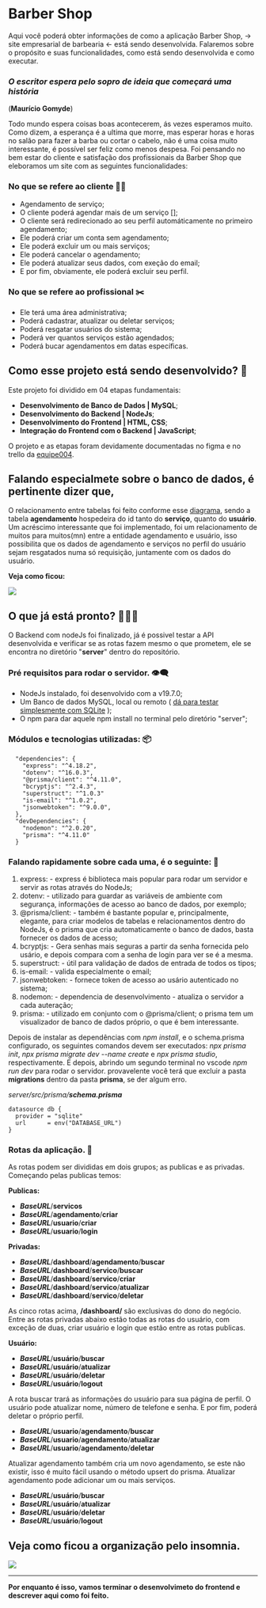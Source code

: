 # Barber Shop

Aqui você poderá obter informações de como a aplicação Barber Shop, → site empresarial de barbearia ← está sendo desenvolvida. Falaremos sobre o propósito e suas funcionalidades, como está sendo desenvolvida e como executar.


### *O escritor espera pelo sopro de ideia que começará uma história*
(**Maurício Gomyde**)

Todo mundo espera coisas boas acontecerem, ás vezes esperamos muito. Como dizem, a esperança é a ultima que morre, mas esperar horas e horas no salão para fazer a barba ou cortar o cabelo, não é uma coisa muito interessante, é possível ser feliz como menos despesa. Foi pensando no bem estar do cliente e satisfação dos profissionais da Barber Shop que eleboramos um site com as seguintes funcionalidades:



### No que se refere ao cliente 🧔🏽

+ Agendamento de serviço;
+ O cliente poderá agendar mais de um serviço [];
+ O cliente será redirecionado ao seu perfil automáticamente no primeiro agendamento;
+ Ele poderá criar um conta sem agendamento;
+ Ele poderá excluir um ou mais serviços;
+ Ele poderá cancelar o agendamento;
+ Ele poderá atualizar seus dados, com exeção do email;
+ E por fim, obviamente, ele poderá excluir seu perfil.

### No que se refere ao profissional ✂️

+ Ele terá uma área administrativa;
+ Poderá cadastrar, atualizar ou deletar serviços;
+ Poderá resgatar usuários do sistema;
+ Poderá ver quantos serviços estão agendados;
+ Poderá bucar agendamentos em datas específicas.

## Como esse projeto está sendo desenvolvido? 🏁

Este projeto foi dividido em 04 etapas fundamentais:

* **Desenvolvimento de Banco de Dados | MySQL**;
* **Desenvolvimento do Backend | NodeJs**;
* **Desenvolvimento do Frontend | HTML, CSS**;
* **Integração do Frontend com o Backend | JavaScript**;

O projeto e as etapas foram devidamente documentadas no figma e no trello da [equipe004](https://trello.com/b/6cucpZSy/barber-shop-equipe-004).
## Falando especialmete sobre o banco de dados, é pertinente dizer que,
O relacionamento entre tabelas foi feito conforme esse [diagrama](https://trello.com/1/cards/63fa0bbd3e53a000d7332df4/attachments/63fa0bcc299f72dd4db06d4b/download/db.png), sendo a tabela **agendamento** hospedeira do id tanto do **serviço**, quanto do **usuário**.  Um acréscimo interessante que foi implementado, foi um relacionamento de muitos para muitos(mn) entre a entidade agendamento e usuário, isso possibilita que os dados de agendamento e serviços no perfil do usuário sejam resgatados numa só requisição, juntamente com os dados do usuário. 

**Veja como ficou:**

![](../assets/img-readme/Captura%20de%20tela%20de%202023-03-08%2012-03-12.png)

## O que já está pronto? 🕵🏾‍♀️

O Backend com nodeJs foi finalizado, já é possivel testar a API desenvolvida e verificar se as rotas fazem mesmo o que prometem, ele se encontra no diretório "**server**" dentro do repositório.

### Pré requisitos para rodar o servidor. 👁️‍🗨️

* NodeJs instalado, foi desenvolvido com a v19.7.0;
* Um Banco de dados MySQL, local ou remoto ( [dá para testar simplesmente com SQLite](https://www.prisma.io/docs/concepts/database-connectors/sqlite#:~:text=1-,datasource%20db%20%7B,%7D,-The%20fields%20passed) );
* O npm para dar aquele npm install no terminal pelo diretório "server";

### Módulos e tecnologias utilizadas: 📦

```
  "dependencies": {
    "express": "^4.18.2",
    "dotenv": "^16.0.3",
    "@prisma/client": "^4.11.0",
    "bcryptjs": "^2.4.3",
    "superstruct": "^1.0.3"
    "is-email": "^1.0.2",
    "jsonwebtoken": "^9.0.0",
  },
  "devDependencies": {
    "nodemon": "^2.0.20",
    "prisma": "^4.11.0"
  } 
  ```

### Falando rapidamente sobre cada uma, é o seguinte: 📝

1.  express: - express é biblioteca mais popular para rodar um servidor e servir as rotas através do NodeJs;
2.  dotenv: - utilizado para guardar as variáveis de ambiente com segurança, informações de acesso ao banco de dados, por exemplo;
3.  @prisma/client: - também é bastante popular e, principalmente, elegante, para criar modelos de tabelas e relacionamentos dentro do NodeJs, é o prisma que cria automaticamente o banco de dados, basta fornecer os dados de acesso;
4.  bcryptjs: - Gera senhas mais seguras a partir da senha fornecida pelo usário, e depois compara com a senha de login para ver se é a mesma.
5.  superstruct: - útil para validação de dados de entrada de todos os tipos;
6.  is-email: - valida especialmente o email;
7.  jsonwebtoken: - fornece token de acesso ao usário autenticado no sistema;
8.  nodemon: - dependencia de desenvolvimento - atualiza o servidor a cada auteração;
9.  prisma: - utilizado em conjunto com o @prisma/client; o prisma tem um visualizador de banco de dados próprio, o que é bem interessante.

Depois de instalar as dependências com *npm install*, e o schema.prisma configurado, os seguintes comandos devem ser executados: *npx prisma init*, *npx prisma migrate dev --name create* e *npx prisma studio*, respectivamente. E depois, abrindo um segundo terminal no vscode *npm run dev* para rodar o servidor. provavelente você terá que excluir a pasta **migrations** dentro da pasta **prisma**, se der algum erro.

*server/src/prisma/**schema.prisma***
```
datasource db {
  provider = "sqlite"
  url      = env("DATABASE_URL")
}
```
### Rotas da aplicação. 🔄

As rotas podem ser divididas em dois grupos; as publicas e as privadas. Começando pelas publicas temos:

**Publicas:**

+ ***BaseURL***/**servicos**
+ ***BaseURL***/**agendamento**/**criar**
+ ***BaseURL***/**usuario**/**criar**
+ ***BaseURL***/**usuario**/**login**

**Privadas:**
+ ***BaseURL***/**dashboard**/**agendamento**/**buscar**
+ ***BaseURL***/**dashboard**/**servico**/**buscar**
+ ***BaseURL***/**dashboard**/**servico**/**criar**
+ ***BaseURL***/**dashboard**/**servico**/**atualizar**
+ ***BaseURL***/**dashboard**/**servico**/**deletar**

As cinco rotas acima, **/dashboard/** são exclusivas do dono do negócio. Entre as rotas privadas abaixo estão todas as rotas do usuário, com exceção de duas, criar usuário e login que estão entre as rotas publicas.

**Usuário:**
+ ***BaseURL***/**usuário**/**buscar**
+ ***BaseURL***/**usuário**/**atualizar**
+ ***BaseURL***/**usuário**/**deletar**
+ ***BaseURL***/**usuário**/**logout**

A rota buscar trará as informações do usuário para sua página de perfil. O usuário pode atualizar nome, número de telefone e senha. E por fim, poderá deletar o próprio perfil.

+ ***BaseURL***/**usuario**/**agendamento**/**buscar**
+ ***BaseURL***/**usuario**/**agendamento**/**atualizar**
+ ***BaseURL***/**usuario**/**agendamento**/**deletar**

Atualizar agendamento também cria um novo agendamento, se este não existir, isso é muito fácil usando o método upsert do prisma. Atualizar agendamento pode adicionar um ou mais serviços.

+ ***BaseURL***/**usuário**/**buscar**
+ ***BaseURL***/**usuário**/**atualizar**
+ ***BaseURL***/**usuário**/**deletar**
+ ***BaseURL***/**usuário**/**logout**

## Veja como ficou a organização pelo insomnia. 

![](../assets/img-readme/barbershop.png) 

<hr>

**Por enquanto é isso, vamos terminar o desenvolvimeto do frontend  e descrever aqui como foi feito.**
